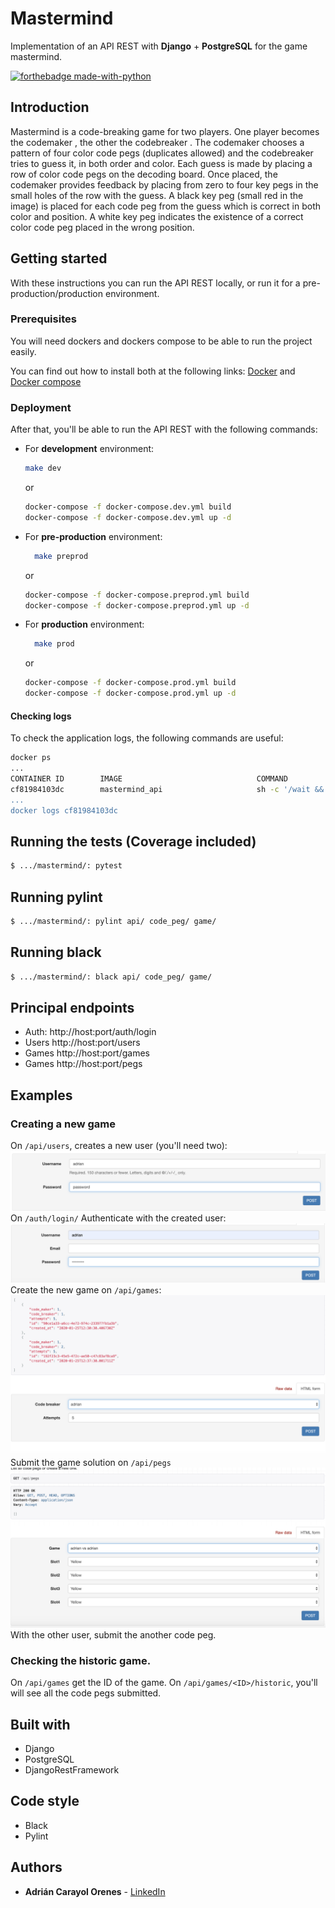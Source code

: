 # Mastermind
Implementation of an API REST with **Django** + **PostgreSQL** for the game mastermind.

[![forthebadge made-with-python](http://ForTheBadge.com/images/badges/made-with-python.svg)](https://www.python.org/)

## Introduction
Mastermind is a code-breaking game for two
players. One player becomes the codemaker , the
other the codebreaker . The codemaker chooses a
pattern of four color code pegs (duplicates
allowed) and the codebreaker tries to guess it, in
both order and color.
Each guess is made by placing a row of color
code pegs on the decoding board. Once placed,
the codemaker provides feedback by placing from
zero to four key pegs in the small holes of the row
with the guess. A black key peg (small red in the
image) is placed for each code peg from the guess
which is correct in both color and position. A white
key peg indicates the existence of a correct color
code peg placed in the wrong position.

## Getting started
With these instructions you can run the API REST locally, or run it for a pre-production/production environment.

### Prerequisites
You will need dockers and dockers compose to be able to run the project easily.

You can find out how to install both at the following links:
[Docker](https://docs.docker.com/install/linux/docker-ce/ubuntu/) and [Docker compose](https://docs.docker.com/compose/install/)

### Deployment
After that, you'll be able to run the API REST with the following commands:

* For **development** environment:
   ```bash
   make dev
   ```
  or
  ```bash
  docker-compose -f docker-compose.dev.yml build
  docker-compose -f docker-compose.dev.yml up -d
  ```

* For **pre-production** environment:
  ```bash
    make preprod
  ```
  or
  ```bash
  docker-compose -f docker-compose.preprod.yml build
  docker-compose -f docker-compose.preprod.yml up -d
  ```

* For **production** environment:
  ```bash
    make prod
  ```
  or
  ```bash
  docker-compose -f docker-compose.prod.yml build
  docker-compose -f docker-compose.prod.yml up -d
  ```

#### Checking logs
To check the application logs, the following commands are useful:

```bash
docker ps
...
CONTAINER ID        IMAGE                              COMMAND                  CREATED             STATUS              PORTS                                                   NAMES
cf81984103dc        mastermind_api                     sh -c '/wait && ..."     3 days ago          Up 20 seconds       80/tcp
...
docker logs cf81984103dc
```

## Running the tests (Coverage included)
```bash
$ .../mastermind/: pytest
```
## Running pylint
```bash
$ .../mastermind/: pylint api/ code_peg/ game/
```
## Running black
```bash
$ .../mastermind/: black api/ code_peg/ game/
```

## Principal endpoints
* Auth: http://host:port/auth/login
* Users http://host:port/users
* Games http://host:port/games
* Games http://host:port/pegs

## Examples
### Creating a new game
On `/api/users`, creates a new user (you'll need two):
![create-user](./docs/images/create-user.png)
On `/auth/login/` Authenticate with the created user:
![auth-user](./docs/images/auth-user.png)
Create the new game on `/api/games`:
![new-game](./docs/images/new-game.png)
Submit the game solution on `/api/pegs`
![peg](./docs/images/pegs.png)
With the other user, submit the another code peg.

### Checking the historic game.
On `/api/games` get the ID of the game.
On `/api/games/<ID>/historic`, you'll will see all the code pegs submitted.

## Built with
* Django
* PostgreSQL
* DjangoRestFramework

## Code style
* Black
* Pylint

## Authors
* **Adrián Carayol Orenes** - [LinkedIn](https://www.linkedin.com/in/adrian-carayol-orenes-027016108/) 